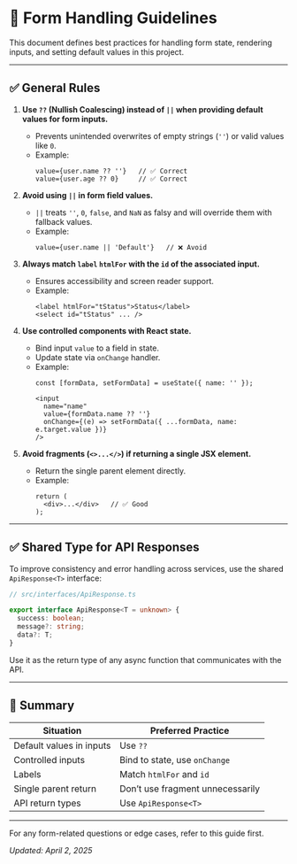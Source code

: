 # 🧾 Form Handling Guidelines

This document defines best practices for handling form state, rendering inputs, and setting default values in this project.

---

## ✅ General Rules

1. **Use `??` (Nullish Coalescing) instead of `||` when providing default values for form inputs.**
    - Prevents unintended overwrites of empty strings (`''`) or valid values like `0`.
    - Example:
      ```tsx
      value={user.name ?? ''}   // ✅ Correct
      value={user.age ?? 0}     // ✅ Correct
      ```

2. **Avoid using `||` in form field values.**
    - `||` treats `''`, `0`, `false`, and `NaN` as falsy and will override them with fallback values.
    - Example:
      ```tsx
      value={user.name || 'Default'}   // ❌ Avoid
      ```

3. **Always match `label` `htmlFor` with the `id` of the associated input.**
    - Ensures accessibility and screen reader support.
    - Example:
      ```tsx
      <label htmlFor="tStatus">Status</label>
      <select id="tStatus" ... />
      ```

4. **Use controlled components with React state.**
    - Bind input `value` to a field in state.
    - Update state via `onChange` handler.
    - Example:
      ```tsx
      const [formData, setFormData] = useState({ name: '' });
 
      <input
        name="name"
        value={formData.name ?? ''}
        onChange={(e) => setFormData({ ...formData, name: e.target.value })}
      />
      ```

5. **Avoid fragments (`<>...</>`) if returning a single JSX element.**
    - Return the single parent element directly.
    - Example:
      ```tsx
      return (
        <div>...</div>   // ✅ Good
      );
      ```

---

## ✅ Shared Type for API Responses

To improve consistency and error handling across services, use the shared `ApiResponse<T>` interface:

```ts
// src/interfaces/ApiResponse.ts

export interface ApiResponse<T = unknown> {
  success: boolean;
  message?: string;
  data?: T;
}
```

Use it as the return type of any async function that communicates with the API.

---

## 📌 Summary

| Situation                           | Preferred Practice                |
|------------------------------------|------------------------------------|
| Default values in inputs           | Use `??`                           |
| Controlled inputs                  | Bind to state, use `onChange`      |
| Labels                             | Match `htmlFor` and `id`           |
| Single parent return               | Don’t use fragment unnecessarily   |
| API return types                   | Use `ApiResponse<T>`               |

---

For any form-related questions or edge cases, refer to this guide first.

_Updated: April 2, 2025_

